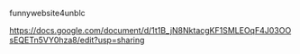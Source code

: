 funnywebsite4unblc

https://docs.google.com/document/d/1t1B_jN8NktacgKF1SMLEOqF4J03OOsEQETn5VY0hza8/edit?usp=sharing
